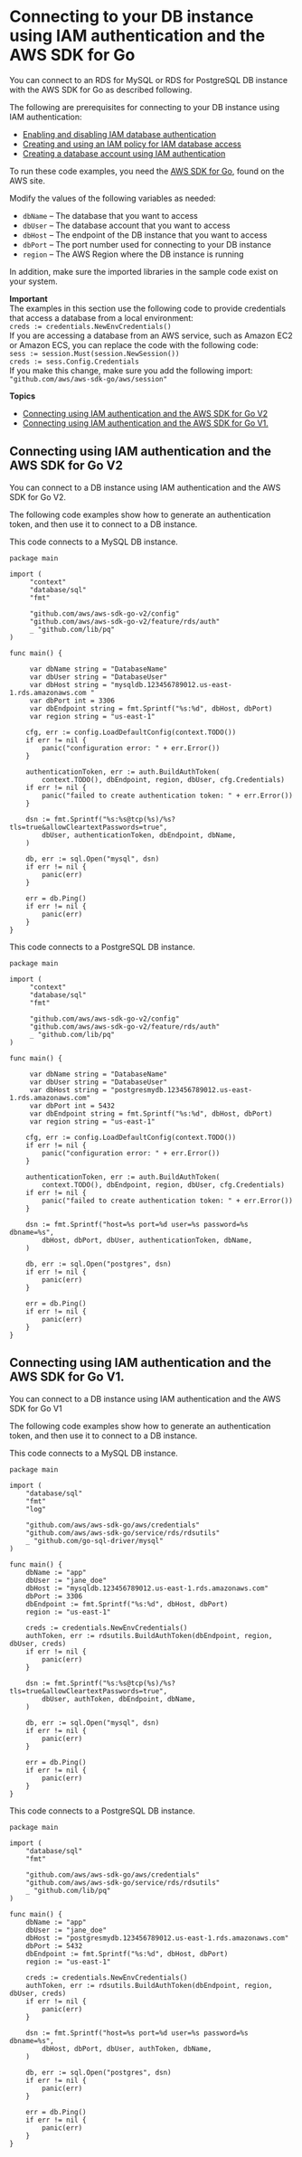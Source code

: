 # Connecting to your DB instance using IAM authentication and the AWS SDK for Go<a name="UsingWithRDS.IAMDBAuth.Connecting.Go"></a>

You can connect to an RDS for MySQL or RDS for PostgreSQL DB instance with the AWS SDK for Go as described following\.

The following are prerequisites for connecting to your DB instance using IAM authentication:
+ [Enabling and disabling IAM database authentication](UsingWithRDS.IAMDBAuth.Enabling.md)
+ [Creating and using an IAM policy for IAM database access](UsingWithRDS.IAMDBAuth.IAMPolicy.md)
+ [Creating a database account using IAM authentication](UsingWithRDS.IAMDBAuth.DBAccounts.md)

To run these code examples, you need the [AWS SDK for Go](http://aws.amazon.com/sdk-for-go/), found on the AWS site\.

Modify the values of the following variables as needed:
+ `dbName` – The database that you want to access
+ `dbUser` – The database account that you want to access
+ `dbHost` – The endpoint of the DB instance that you want to access
+ `dbPort` – The port number used for connecting to your DB instance
+ `region` – The AWS Region where the DB instance is running

In addition, make sure the imported libraries in the sample code exist on your system\.

**Important**  
The examples in this section use the following code to provide credentials that access a database from a local environment:  
`creds := credentials.NewEnvCredentials()`  
If you are accessing a database from an AWS service, such as Amazon EC2 or Amazon ECS, you can replace the code with the following code:  
`sess := session.Must(session.NewSession())`  
`creds := sess.Config.Credentials`  
If you make this change, make sure you add the following import:  
`"github.com/aws/aws-sdk-go/aws/session"`

**Topics**
+ [Connecting using IAM authentication and the AWS SDK for Go V2](#UsingWithRDS.IAMDBAuth.Connecting.GoV2)
+ [Connecting using IAM authentication and the AWS SDK for Go V1\.](#UsingWithRDS.IAMDBAuth.Connecting.GoV1)

## Connecting using IAM authentication and the AWS SDK for Go V2<a name="UsingWithRDS.IAMDBAuth.Connecting.GoV2"></a>

You can connect to a DB instance using IAM authentication and the AWS SDK for Go V2\.

The following code examples show how to generate an authentication token, and then use it to connect to a DB instance\. 

This code connects to a MySQL DB instance\.

```
package main
                
import (
     "context"
     "database/sql"
     "fmt"

     "github.com/aws/aws-sdk-go-v2/config"
     "github.com/aws/aws-sdk-go-v2/feature/rds/auth"
     _ "github.com/lib/pq"
)

func main() {

     var dbName string = "DatabaseName"
     var dbUser string = "DatabaseUser"
     var dbHost string = "mysqldb.123456789012.us-east-1.rds.amazonaws.com "
     var dbPort int = 3306
     var dbEndpoint string = fmt.Sprintf("%s:%d", dbHost, dbPort)
     var region string = "us-east-1"

    cfg, err := config.LoadDefaultConfig(context.TODO())
    if err != nil {
    	panic("configuration error: " + err.Error())
    }

    authenticationToken, err := auth.BuildAuthToken(
    	context.TODO(), dbEndpoint, region, dbUser, cfg.Credentials)
    if err != nil {
	    panic("failed to create authentication token: " + err.Error())
    }

    dsn := fmt.Sprintf("%s:%s@tcp(%s)/%s?tls=true&allowCleartextPasswords=true",
        dbUser, authenticationToken, dbEndpoint, dbName,
    )

    db, err := sql.Open("mysql", dsn)
    if err != nil {
        panic(err)
    }

    err = db.Ping()
    if err != nil {
        panic(err)
    }
}
```

This code connects to a PostgreSQL DB instance\.

```
package main

import (
     "context"
     "database/sql"
     "fmt"

     "github.com/aws/aws-sdk-go-v2/config"
     "github.com/aws/aws-sdk-go-v2/feature/rds/auth"
     _ "github.com/lib/pq"
)

func main() {

     var dbName string = "DatabaseName"
     var dbUser string = "DatabaseUser"
     var dbHost string = "postgresmydb.123456789012.us-east-1.rds.amazonaws.com"
     var dbPort int = 5432
     var dbEndpoint string = fmt.Sprintf("%s:%d", dbHost, dbPort)
     var region string = "us-east-1"

    cfg, err := config.LoadDefaultConfig(context.TODO())
    if err != nil {
    	panic("configuration error: " + err.Error())
    }

    authenticationToken, err := auth.BuildAuthToken(
    	context.TODO(), dbEndpoint, region, dbUser, cfg.Credentials)
    if err != nil {
	    panic("failed to create authentication token: " + err.Error())
    }

    dsn := fmt.Sprintf("host=%s port=%d user=%s password=%s dbname=%s",
        dbHost, dbPort, dbUser, authenticationToken, dbName,
    )

    db, err := sql.Open("postgres", dsn)
    if err != nil {
        panic(err)
    }

    err = db.Ping()
    if err != nil {
        panic(err)
    }
}
```

## Connecting using IAM authentication and the AWS SDK for Go V1\.<a name="UsingWithRDS.IAMDBAuth.Connecting.GoV1"></a>

You can connect to a DB instance using IAM authentication and the AWS SDK for Go V1

The following code examples show how to generate an authentication token, and then use it to connect to a DB instance\. 

This code connects to a MySQL DB instance\.

```
package main
         
import (
    "database/sql"
    "fmt"
    "log"

    "github.com/aws/aws-sdk-go/aws/credentials"
    "github.com/aws/aws-sdk-go/service/rds/rdsutils"
    _ "github.com/go-sql-driver/mysql"
)

func main() {
    dbName := "app"
    dbUser := "jane_doe"
    dbHost := "mysqldb.123456789012.us-east-1.rds.amazonaws.com"
    dbPort := 3306
    dbEndpoint := fmt.Sprintf("%s:%d", dbHost, dbPort)
    region := "us-east-1"

    creds := credentials.NewEnvCredentials()
    authToken, err := rdsutils.BuildAuthToken(dbEndpoint, region, dbUser, creds)
    if err != nil {
        panic(err)
    }

    dsn := fmt.Sprintf("%s:%s@tcp(%s)/%s?tls=true&allowCleartextPasswords=true",
        dbUser, authToken, dbEndpoint, dbName,
    )

    db, err := sql.Open("mysql", dsn)
    if err != nil {
        panic(err)
    }

    err = db.Ping()
    if err != nil {
        panic(err)
    }
}
```

This code connects to a PostgreSQL DB instance\.

```
package main

import (
	"database/sql"
	"fmt"

	"github.com/aws/aws-sdk-go/aws/credentials"
	"github.com/aws/aws-sdk-go/service/rds/rdsutils"
	_ "github.com/lib/pq"
)

func main() {
    dbName := "app"
    dbUser := "jane_doe"
    dbHost := "postgresmydb.123456789012.us-east-1.rds.amazonaws.com"
    dbPort := 5432
    dbEndpoint := fmt.Sprintf("%s:%d", dbHost, dbPort)
    region := "us-east-1"

    creds := credentials.NewEnvCredentials()
    authToken, err := rdsutils.BuildAuthToken(dbEndpoint, region, dbUser, creds)
    if err != nil {
        panic(err)
    }

    dsn := fmt.Sprintf("host=%s port=%d user=%s password=%s dbname=%s",
        dbHost, dbPort, dbUser, authToken, dbName,
    )

    db, err := sql.Open("postgres", dsn)
    if err != nil {
        panic(err)
    }

    err = db.Ping()
    if err != nil {
        panic(err)
    }
}
```